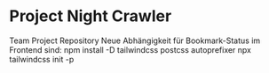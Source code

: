 # Project Night Crawler
 Team Project Repository
Neue Abhängigkeit für Bookmark-Status im Frontend sind:
npm install -D tailwindcss postcss autoprefixer
npx tailwindcss init -p